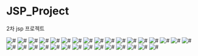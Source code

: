 # JSP_Project
2차 jsp 프로젝트
<style>
    #wrap{width: 100%;max-width: 1000px; margin: 0 auto;}
    #wrap img{max-width: 1000px}
</style>
<div id="wrap">
    <img src="proposal_ppt/001.png" alt="#">
    <img src="proposal_ppt/002.png" alt="#">
    <img src="proposal_ppt/003.png" alt="#">
    <img src="proposal_ppt/004.png" alt="#">
    <img src="proposal_ppt/005.png" alt="#">
    <img src="proposal_ppt/006.png" alt="#">
    <img src="proposal_ppt/007.png" alt="#">
    <img src="proposal_ppt/008.png" alt="#">
    <img src="proposal_ppt/009.png" alt="#">
    <img src="proposal_ppt/010.png" alt="#">
    <img src="proposal_ppt/011.png" alt="#">
    <img src="proposal_ppt/012.png" alt="#">
    <img src="proposal_ppt/013.png" alt="#">
    <img src="proposal_ppt/014.png" alt="#">
    <img src="proposal_ppt/015.png" alt="#">
    <img src="proposal_ppt/016.png" alt="#">
    <img src="proposal_ppt/017.png" alt="#">
    <img src="proposal_ppt/018.png" alt="#">
    <img src="proposal_ppt/019.png" alt="#">
    <img src="proposal_ppt/020.png" alt="#">
    <img src="proposal_ppt/021.png" alt="#">
    <img src="proposal_ppt/022.png" alt="#">
    <img src="proposal_ppt/023.png" alt="#">
    <img src="proposal_ppt/024.png" alt="#">
    <img src="proposal_ppt/025.png" alt="#">
    <img src="proposal_ppt/026.png" alt="#">
    <img src="proposal_ppt/027.png" alt="#">
    <img src="proposal_ppt/028.png" alt="#">
    <img src="proposal_ppt/029.png" alt="#">
    <img src="proposal_ppt/030.png" alt="#">
    <img src="proposal_ppt/031.png" alt="#">
</div>
